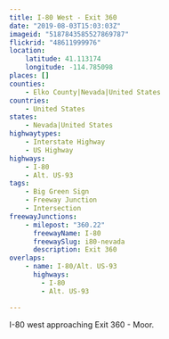 ```yaml
---
title: I-80 West - Exit 360
date: "2019-08-03T15:03:03Z"
imageid: "5187843585527869787"
flickrid: "48611999976"
location:
    latitude: 41.113174
    longitude: -114.785098
places: []
counties:
    - Elko County|Nevada|United States
countries:
    - United States
states:
    - Nevada|United States
highwaytypes:
    - Interstate Highway
    - US Highway
highways:
    - I-80
    - Alt. US-93
tags:
    - Big Green Sign
    - Freeway Junction
    - Intersection
freewayJunctions:
    - milepost: "360.22"
      freewayName: I-80
      freewaySlug: i80-nevada
      description: Exit 360
overlaps:
    - name: I-80/Alt. US-93
      highways:
        - I-80
        - Alt. US-93

---
```

I-80 west approaching Exit 360 - Moor.